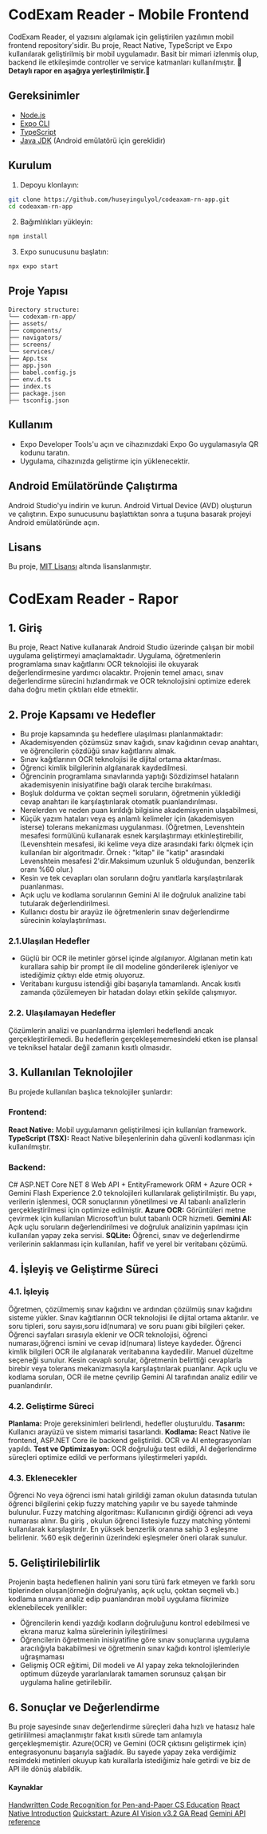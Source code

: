# CodExam Reader - Mobile Frontend
CodExam Reader, el yazısını algılamak için geliştirilen yazılımın mobil frontend repository'sidir. Bu proje, React Native, TypeScript ve Expo kullanılarak geliştirilmiş bir mobil uygulamadır. Basit bir mimari izlenmiş olup, backend ile etkileşimde controller ve service katmanları kullanılmıştır.
🚨**Detaylı rapor en aşağıya yerleştirilmiştir.**🚨

## Gereksinimler
- [Node.js](https://nodejs.org/)
- [Expo CLI](https://docs.expo.dev/get-started/installation/)
- [TypeScript](https://www.typescriptlang.org/)
- [Java JDK](https://www.oracle.com/tr/java/technologies/downloads/) (Android emülatörü için gereklidir)

## Kurulum

1. Depoyu klonlayın:

```bash
git clone https://github.com/huseyingulyol/codeaxam-rn-app.git
cd codeaxam-rn-app
```

2. Bağımlılıkları yükleyin:

```bash
npm install
```

3. Expo sunucusunu başlatın:

```bash
npx expo start
```

## Proje Yapısı

```
Directory structure:
└── codexam-rn-app/
├── assets/
├── components/
├── navigators/
├── screens/
└── services/
├── App.tsx
├── app.json
├── babel.config.js
├── env.d.ts
├── index.ts
├── package.json
├── tsconfig.json
```

## Kullanım

- Expo Developer Tools'u açın ve cihazınızdaki Expo Go uygulamasıyla QR kodunu taratın.
- Uygulama, cihazınızda geliştirme için yüklenecektir.

## Android Emülatöründe Çalıştırma

Android Studio'yu indirin ve kurun.
Android Virtual Device (AVD) oluşturun ve çalıştırın.
Expo sunucusunu başlattıktan sonra a tuşuna basarak projeyi Android emülatöründe açın.

## Lisans
Bu proje, [MIT Lisansı](LICENSE) altında lisanslanmıştır.





# CodExam Reader - Rapor

## 1. Giriş

Bu proje, React Native kullanarak Android Studio üzerinde çalışan bir mobil uygulama geliştirmeyi amaçlamaktadır. 
Uygulama, öğretmenlerin programlama sınav kağıtlarını OCR teknolojisi ile okuyarak değerlendirmesine yardımcı olacaktır. 
Projenin temel amacı, sınav değerlendirme sürecini hızlandırmak ve OCR teknolojisini optimize ederek daha doğru metin çıktıları elde etmektir.


## 2. Proje Kapsamı ve Hedefler

- Bu proje kapsamında şu hedeflere ulaşılması planlanmaktadır:
- Akademisyenden çözümsüz sınav kağıdı, sınav kağıdının cevap anahtarı, ve öğrencilerin çözdüğü sınav kağıtlarını almak.
- Sınav kağıtlarının OCR teknolojisi ile dijital ortama aktarılması.
- Öğrenci kimlik bilgilerinin algılanarak kaydedilmesi.
- Öğrencinin programlama sınavlarında yaptığı Sözdizimsel hataların akademisyenin inisiyatifine bağlı olarak tercihe bırakılması. 
- Boşluk doldurma ve çoktan seçmeli soruların, öğretmenin yüklediği cevap anahtarı ile karşılaştırılarak otomatik puanlandırılması.
- Nerelerden ve neden puan kırıldığı bilgisine akademisyenin ulaşabilmesi,
- Küçük yazım hataları veya eş anlamlı kelimeler için (akademisyen isterse) tolerans mekanizması uygulanması. 
  (Öğretmen, Levenshtein mesafesi formülünü kullanarak esnek karşılaştırmayı etkinleştirebilir,(Levenshtein mesafesi, iki kelime veya dize arasındaki farkı ölçmek için kullanılan bir algoritmadır.
	Örnek : "kitap" ile "katip" arasındaki Levenshtein mesafesi 2'dir.Maksimum uzunluk 5 olduğundan, benzerlik oranı %60 olur.)
- Kesin ve tek cevapları olan soruların doğru yanıtlarla karşılaştırılarak puanlanması.
- Açık uçlu ve kodlama sorularının Gemini AI ile doğruluk analizine tabi tutularak değerlendirilmesi.
- Kullanıcı dostu bir arayüz ile öğretmenlerin sınav değerlendirme sürecinin kolaylaştırılması.


### 2.1.Ulaşılan Hedefler

- Güçlü bir OCR ile metinler görsel içinde algılanıyor. Algılanan metin katı kurallara sahip bir prompt ile dil modeline gönderilerek işleniyor ve istediğimiz çıktıyı elde etmiş oluyoruz.
- Veritabanı kurgusu istendiği gibi başarıyla tamamlandı. Ancak kısıtlı zamanda çözülemeyen bir hatadan dolayı etkin şekilde çalışmıyor.  


### 2.2. Ulaşılamayan Hedefler

Çözümlerin analizi ve puanlandırma işlemleri hedeflendi ancak gerçekleştirilemedi. Bu hedeflerin gerçekleşememesindeki etken ise plansal ve tekniksel hatalar değil zamanın kısıtlı olmasıdır.


## 3. Kullanılan Teknolojiler

Bu projede kullanılan başlıca teknolojiler şunlardır:

### Frontend: 
  **React Native:** Mobil uygulamanın geliştirilmesi için kullanılan framework.
  **TypeScript (TSX):** React Native bileşenlerinin daha güvenli kodlanması için kullanılmıştır.

### Backend: 
  C# ASP.NET Core NET 8 Web API + EntityFramework ORM + Azure OCR + Gemini Flash Experience 2.0 teknolojileri kullanılarak geliştirilmiştir.
  Bu yapı, verilerin işlenmesi, OCR sonuçlarının yönetilmesi ve AI tabanlı analizlerin gerçekleştirilmesi için optimize edilmiştir.
  **Azure OCR:** Görüntüleri metne çevirmek için kullanılan Microsoft’un bulut tabanlı OCR hizmeti.
  **Gemini AI:** Açık uçlu soruların değerlendirilmesi ve doğruluk analizinin yapılması için kullanılan yapay zeka servisi.
  **SQLite:** Öğrenci, sınav ve değerlendirme verilerinin saklanması için kullanılan, hafif ve yerel bir veritabanı çözümü.


## 4. İşleyiş ve Geliştirme Süreci

### 4.1. İşleyiş

Öğretmen, çözülmemiş sınav kağıdını ve ardından çözülmüş sınav kağıdını sisteme yükler.
Sınav kağıtlarının OCR teknolojisi ile dijital ortama aktarılır. ve soru tipleri, soru sayısı,soru id(numara) ve soru puanı gibi bilgileri çeker.
Öğrenci sayfaları sırasıyla eklenir ve OCR teknolojisi, öğrenci numarası,öğrenci ismini ve cevap id(numara) listeye kaydeder.
Öğrenci kimlik bilgileri OCR ile algılanarak veritabanına kaydedilir. Manuel düzeltme seçeneği sunulur.
Kesin cevaplı sorular, öğretmenin belirttiği cevaplarla birebir veya tolerans mekanizmasıyla karşılaştırılarak puanlanır.
Açık uçlu ve kodlama soruları, OCR ile metne çevrilip Gemini AI tarafından analiz edilir ve puanlandırılır.


### 4.2. Geliştirme Süreci

**Planlama:** Proje gereksinimleri belirlendi, hedefler oluşturuldu.
**Tasarım:** Kullanıcı arayüzü ve sistem mimarisi tasarlandı.
**Kodlama:** React Native ile frontend, ASP.NET Core ile backend geliştirildi. OCR ve AI entegrasyonları yapıldı.
**Test ve Optimizasyon:** OCR doğruluğu test edildi, AI değerlendirme süreçleri optimize edildi ve performans iyileştirmeleri yapıldı.


### 4.3. Eklenecekler 

Öğrenci No veya öğrenci ismi hatalı girildiği zaman okulun datasında tutulan öğrenci bilgilerini çekip fuzzy matching yapılır ve bu sayede tahminde bulunulur.
Fuzzy matching algoritması:
  Kullanıcının girdiği öğrenci adı veya numarası alınır.
  Bu giriş , okulun öğrenci listesiyle fuzzy matching yöntemi kullanılarak karşılaştırılır.
  En yüksek benzerlik oranına sahip 3 eşleşme belirlenir.
  %60 eşik değerinin üzerindeki eşleşmeler öneri olarak sunulur.


## 5. Geliştirilebilirlik

Projenin başta hedeflenen halinin yani soru türü fark etmeyen ve farklı soru tiplerinden oluşan(örneğin doğru/yanlış, açık uçlu, çoktan seçmeli vb.)
kodlama sınavını analiz edip puanlandıran mobil uygulama fikrimize eklenebilecek yenilikler:
  - Öğrencilerin kendi yazdığı kodların doğruluğunu kontrol edebilmesi ve ekrana maruz kalma sürelerinin iyileştirilmesi
  - Öğrencilerin öğretmenin inisiyatifine göre sınav sonuçlarına uygulama aracılığıyla bakabilmesi ve öğretmenin sınav kağıdı kontrol işlemleriyle uğraşmaması
  - Gelişmiş OCR eğitimi, Dil modeli ve AI yapay zeka teknolojilerinden optimum düzeyde yararlanılarak tamamen sorunsuz çalışan bir uygulama haline getirilebilir. 


## 6. Sonuçlar ve Değerlendirme

Bu proje sayesinde sınav değerlendirme süreçleri daha hızlı ve hatasız hale getirililmesi amaçlanmıştır fakat kısıtlı sürede tam anlamıyla gerçekleşmemiştir.
Azure(OCR) ve Gemini (OCR çıktısını geliştirmek için) entegrasyonunu başarıyla sağladık. Bu sayede yapay zeka verdiğimiz resimdeki metinleri okuyup katı kurallarla istediğimiz hale getirdi ve biz de API ile dönüş alabildik.


#### Kaynaklar

[Handwritten Code Recognition for Pen-and-Paper CS Education](https://stanford.edu/~cpiech/bio/papers/handwrittencode.pdf)
[React Native Introduction](https://reactnative.dev/docs/getting-started)
[Quickstart: Azure AI Vision v3.2 GA Read](https://learn.microsoft.com/en-us/azure/ai-services/computer-vision/quickstarts-sdk/client-library)
[Gemini API reference](https://ai.google.dev/api?lang=python)
